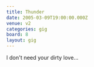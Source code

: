 ```yaml
---
title: Thunder
date: 2005-03-09T19:00:00.000Z
venue: v2
categories: gig
board: 8
layout: gig
---
```

I don't need your dirty love...